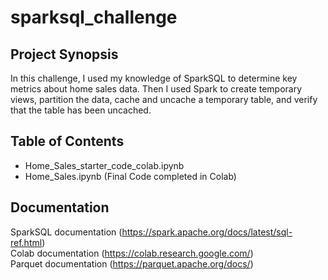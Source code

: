 # sparksql_challenge

## Project Synopsis
In this challenge, I used my knowledge of SparkSQL to determine key metrics about home sales data. Then I used Spark to create temporary views, partition the data, cache and uncache a temporary table, and verify that the table has been uncached.

## Table of Contents
- Home_Sales_starter_code_colab.ipynb
- Home_Sales.ipynb (Final Code completed in Colab)

## Documentation
SparkSQL documentation (https://spark.apache.org/docs/latest/sql-ref.html)  
Colab documentation (https://colab.research.google.com/)  
Parquet documentation (https://parquet.apache.org/docs/)
